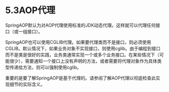 # 5.3AOP代理

SpringAOP默认为对AOP代理使用标准的JDK动态代理。这样就可以代理任何接口（或一组接口）。

SpringAOP也可以使用CGLIB代理。如果要代理类而不是接口，则必须使用CGLIB。默认情况下，如果业务对象不实现接口，则使用cglib。由于编程到接口而不是类是很好的实践，业务类通常实现一个或多个业务接口。在某些情况下（可能很少），需要通知一个接口上没有声明的方法，或者需要将代理对象作为具体类型传递给方法，则可以强制使用cglib。

重要的是要了解SpringAOP是基于代理的。请参阅了解AOP代理以彻底检查此实现细节的实际含义。

